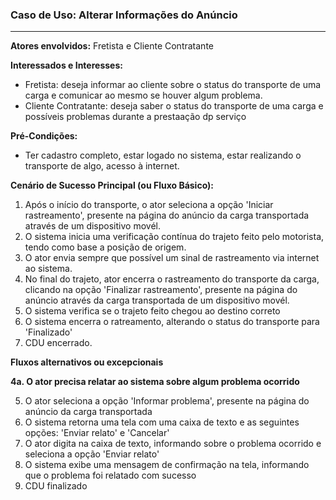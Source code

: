 ### Caso de Uso: Alterar Informações do Anúncio
---
**Atores envolvidos:** Fretista e Cliente Contratante

**Interessados e Interesses:**
- Fretista: deseja informar ao cliente sobre o status do transporte de uma carga e comunicar ao mesmo se houver algum problema.
- Cliente Contratante: deseja saber o status do transporte de uma carga e possíveis problemas durante a prestaação dp serviço

**Pré-Condições:**
- Ter cadastro completo, estar logado no sistema, estar realizando o transporte de algo, acesso à internet.

**Cenário de Sucesso Principal (ou Fluxo Básico):**

1. Após o início do transporte, o ator seleciona a opção 'Iniciar rastreamento', presente na página do anúncio da carga transportada através de um dispositivo movél.
2. O sistema inicia uma verificação contínua do trajeto feito pelo motorista, tendo como base a posição de origem.
3. O ator envia sempre que possível um sinal de rastreamento via internet ao sistema.
4. No final do trajeto, ator encerra o rastreamento do transporte da carga, clicando na opção 'Finalizar rastreamento', presente na página do anúncio através da carga 
transportada de um dispositivo movél.
5. O sistema verifica se o trajeto feito chegou ao destino correto
6. O sistema encerra o ratreamento, alterando o status do transporte para 'Finalizado'
7. CDU encerrado.

**Fluxos alternativos ou excepcionais**

**4a. O ator precisa relatar ao sistema sobre algum problema ocorrido**

5. O ator seleciona a opção 'Informar problema', presente na página do anúncio da carga transportada
6. O sistema retorna uma tela com uma caixa de texto e as seguintes opções: 'Enviar relato' e 'Cancelar'
7. O ator digita na caixa de texto, informando sobre o problema ocorrido e seleciona a opção 'Enviar relato'
8. O sistema exibe uma mensagem de confirmação na tela, informando que o problema foi relatado com sucesso
9. CDU finalizado